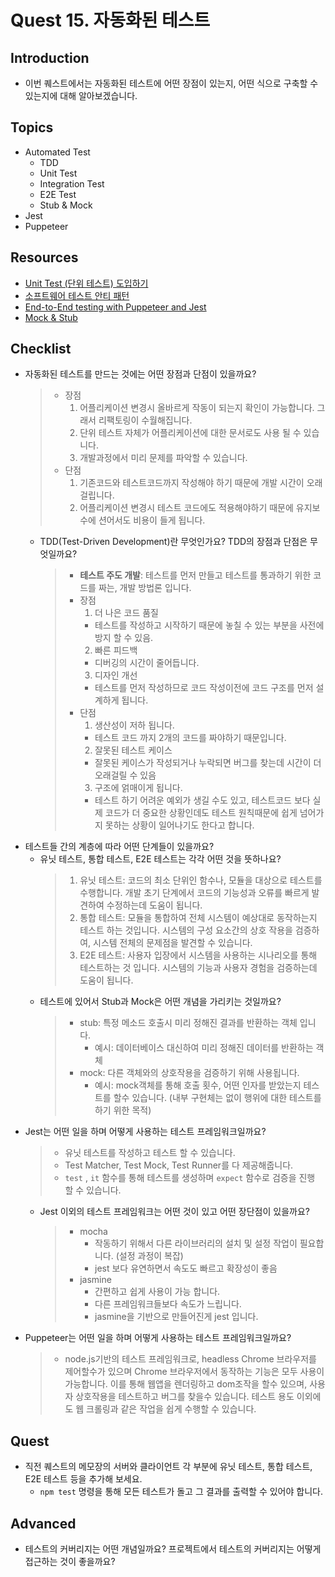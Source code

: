 # Quest 15. 자동화된 테스트

## Introduction
* 이번 퀘스트에서는 자동화된 테스트에 어떤 장점이 있는지, 어떤 식으로 구축할 수 있는지에 대해 알아보겠습니다.

## Topics
* Automated Test
  * TDD
  * Unit Test
  * Integration Test
  * E2E Test
  * Stub & Mock
* Jest
* Puppeteer

## Resources
* [Unit Test (단위 테스트) 도입하기](https://www.popit.kr/unit-test-%EB%8B%A8%EC%9C%84-%ED%85%8C%EC%8A%A4%ED%8A%B8-%EB%8F%84%EC%9E%85%ED%95%98%EA%B8%B0-1%ED%8E%B8/)
* [소프트웨어 테스트 안티 패턴](https://velog.io/@leejh3224/%EC%86%8C%ED%94%84%ED%8A%B8%EC%9B%A8%EC%96%B4-%ED%85%8C%EC%8A%A4%ED%8A%B8-%EC%95%88%ED%8B%B0-%ED%8C%A8%ED%84%B4)
* [End-to-End testing with Puppeteer and Jest](https://medium.com/touch4it/end-to-end-testing-with-puppeteer-and-jest-ec8198145321)
* [Mock & Stub](https://stackoverflow.com/questions/3459287/whats-the-difference-between-a-mock-stub)

## Checklist
* 자동화된 테스트를 만드는 것에는 어떤 장점과 단점이 있을까요?
  > * 장점
  >   1. 어플리케이션 변경시 올바르게 작동이 되는지 확인이 가능합니다. 그래서 리팩토링이 수월해집니다.
  >   2. 단위 테스트 자체가 어플리케이션에 대한 문서로도 사용 될 수 있습니다.
  >   3. 개발과정에서 미리 문제를 파악할 수 있습니다.
  > * 단점
  >   1. 기존코드와 테스트코드까지 작성해야 하기 때문에 개발 시간이 오래 걸립니다.
  >   2. 어플리케이션 변경시 테스트 코드에도 적용해야하기 때문에 유지보수에 션어서도 비용이 들게 됩니다.
  * TDD(Test-Driven Development)란 무엇인가요? TDD의 장점과 단점은 무엇일까요?
    > * **테스트 주도 개발**: 테스트를 먼저 만들고 테스트를 통과하기 위한 코드를 짜는, 개발 방법론 입니다.
    > * 장점
    >   1. 더 나은 코드 품질
    >     - 테스트를 작성하고 시작하기 때문에 놓칠 수 있는 부분을 사전에 방지 할 수 있음.
    >   2. 빠른 피드백
    >     - 디버깅의 시간이 줄어듭니다.
    >   3. 디자인 개선
    >     - 테스트를 먼저 작성하므로 코드 작성이전에 코드 구조를 먼저 설계하게 됩니다.
    > * 단점
    >   1. 생산성이 저하 됩니다.
    >     - 테스트 코드 까지 2개의 코드를 짜야하기 때문입니다.
    >   2. 잘못된 테스트 케이스
    >     - 잘못된 케이스가 작성되거나 누락되면 버그를 찾는데 시간이 더 오래걸릴 수 있음
    >   3. 구조에 얽매이게 됩니다.
    >     - 테스트 하기 어려운 예외가 생길 수도 있고, 테스트코드 보다 실제 코드가 더 중요한 상황인데도 테스트 원칙때문에 쉽게 넘어가지 못하는 상황이 일어나기도 한다고 합니다.
* 테스트들 간의 계층에 따라 어떤 단계들이 있을까요?
  * 유닛 테스트, 통합 테스트, E2E 테스트는 각각 어떤 것을 뜻하나요?
    > 1. 유닛 테스트: 코드의 최소 단위인 함수나, 모듈을 대상으로 테스트를 수행합니다. 개발 초기 단계에서 코드의 기능성과 오류를 빠르게 발견하여 수정하는데 도움이 됩니다.
    > 2. 통합 테스트: 모듈을 통합하여 전체 시스템이 예상대로 동작하는지 테스트 하는 것입니다. 시스템의 구성 요소간의 상호 작용을 검증하여, 시스템 전체의 문제점을 발견할 수 있습니다.
    > 3. E2E 테스트: 사용자 입장에서 시스템을 사용하는 시나리오를 통해 테스트하는 것 입니다. 시스템의 기능과 사용자 경험을 검증하는데 도움이 됩니다.
  * 테스트에 있어서 Stub과 Mock은 어떤 개념을 가리키는 것일까요?
    > * stub: 특정 메소드 호출시 미리 정해진 결과를 반환하는 객체 입니다.
    >   - 예시: 데이터베이스 대신하여 미리 정해진 데이터를 반환하는 객체
    > * mock: 다른 객체와의 상호작용을 검증하기 위해 사용됩니다.
    >   - 예시: mock객체를 통해 호출 횟수, 어떤 인자를 받았는지 테스트를 할수 있습니다. (내부 구현체는 없이 행위에 대한 테스트를 하기 위한 목적)
* Jest는 어떤 일을 하며 어떻게 사용하는 테스트 프레임워크일까요?
  > * 유닛 테스트를 작성하고 테스트 할 수 있습니다.
  > * Test Matcher, Test Mock, Test Runner를 다 제공해줍니다.
  > * `test` , `it` 함수를 통해 테스트를 생성하며 `expect` 함수로 검증을 진행 할 수 있습니다.
  * Jest 이외의 테스트 프레임워크는 어떤 것이 있고 어떤 장단점이 있을까요?
    > * mocha
    >   - 작동하기 위해서 다른 라이브러리의 설치 및 설정 작업이 필요합니다. (설정 과정이 복잡)
    >   - jest 보다 유연하면서 속도도 빠르고 확장성이 좋음
    > * jasmine
    >   - 간편하고 쉽게 사용이 가능 합니다.
    >   - 다른 프레임워크들보다 속도가 느립니다.
    >   - jasmine을 기반으로 만들어진게 jest 입니다.
* Puppeteer는 어떤 일을 하며 어떻게 사용하는 테스트 프레임워크일까요?
  > - node.js기반의 테스트 프레임워크로, headless Chrome 브라우저를 제어할수가 있으며 Chrome 브라우저에서 동작하는 기능은 모두 사용이 가능합니다. 이를 통해 웹앱을 렌더링하고 dom조작을 할수 있으며, 사용자 상호작용을 테스트하고 버그를 찾을수 있습니다. 테스트 용도 이외에도 웹 크롤링과 같은 작업을 쉽게 수행할 수 있습니다.

## Quest
* 직전 퀘스트의 메모장의 서버와 클라이언트 각 부분에 유닛 테스트, 통합 테스트, E2E 테스트 등을 추가해 보세요.
  * `npm test` 명령을 통해 모든 테스트가 돌고 그 결과를 출력할 수 있어야 합니다.

## Advanced
* 테스트의 커버리지는 어떤 개념일까요? 프로젝트에서 테스트의 커버리지는 어떻게 접근하는 것이 좋을까요?
